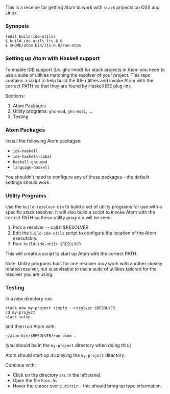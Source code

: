 
This is a receipe for getting Atom to work with `stack` projects
on OSX and Linux.

### Synopsis

    (edit build-ide-utils)
    $ build-ide-utils lts-6.0
    $ $HOME/atom-bin/lts-6.0/run-atom

### Setting up Atom with Haskell support

To enable IDE support (i.e. ghc-mod) for
stack projects in Atom you need to use a suite of utilties
matching the resolver of your project. This
repo contains a script to help build the
IDE utilties and invoke Atom with the correct
PATH so that they are found by Haskell IDE plug-ins.

Sections:

1. Atom Packages
2. Utility programs: `ghc-mod`, `ghc-modi`, ...
3. Testing

### Atom Packages

Install the following Atom packages:

- `ide-haskell`
- `ide-haskell-cabal`
- `haskell-ghc-mod`
- `language-haskell`

You shouldn't need to configure any of these
packages - the default settings should work.

### Utility Programs

Use the `build-resolver-bin` to build a set of utility
programs for use with a specific stack resolver.
It will also build a script to invoke Atom with
the correct PATH so these utility program will be seen.

1. Pick a resolver -- call it $RESOLVER
2. Edit the `build-ide-utils` script to configure the location
of the Atom executable.
3. Run: `build-ide-utils $RESOLVER`

This will create a script to start up Atom with the correct PATH.

Note: Utility programs built for one resolver
_may_ work with another closely related resolver, but is
advisable to use a suite of utilities tailored for the
resolver you are using.

### Testing

In a new directory run:

    stack new my-project simple --resolver $RESOLVER
    cd my-project
    stack setup

and then run Atom with:

    ~/atom-bin/$RESOLVER/run-atom .

(you should be in the `my-project` directory when doing this.)

Atom should start up displaying the `my-project` directory.

Continue with:

- Click on the directory `src` in the left panel.
- Open the file `Main.hs`
- Hover the cursor over `putStrLn` - this should bring up type
information.

